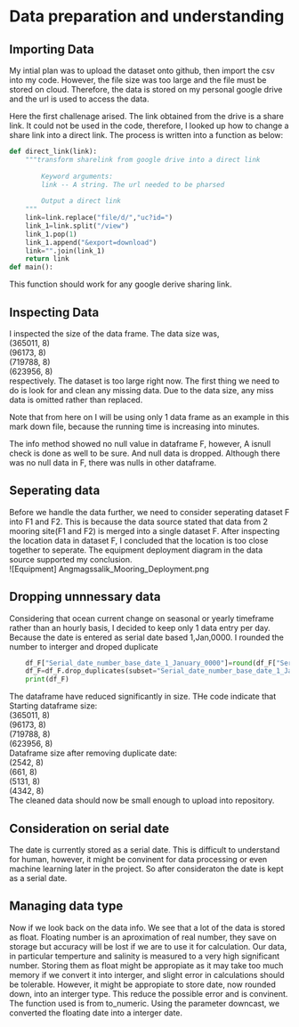 # Data preparation and understanding

## Importing Data

My intial plan was to upload the dataset onto github, then import the csv into my code. However, the file size was too large and the file must be stored on cloud. Therefore, the data is stored on my personal google drive and the url is used to access the data.  

Here the first challenage arised. The link obtained from the drive is a share link. It could not be used in the code, therefore, I looked up how to change a share link into a direct link. The process is written into a function as below:  
```python
def direct_link(link):
    """transform sharelink from google drive into a direct link
    
        Keyword arguments:
        link -- A string. The url needed to be pharsed
        
        Output a direct link
    """
    link=link.replace("file/d/","uc?id=")
    link_1=link.split("/view")
    link_1.pop(1)
    link_1.append("&export=download")
    link="".join(link_1)
    return link
def main():
```
This function should work for any google derive sharing link.  

## Inspecting Data

I inspected the size of the data frame. The data size was,  
(365011, 8)  
(96173, 8)  
(719788, 8)  
(623956, 8)  
respectively. The dataset is too large right now. The first thing we need to do is look for and clean any missing data. Due to the data size, any miss data is omitted rather than replaced.

Note that from here on I will be using only 1 data frame as an example in this mark down file, because the running time is increasing into minutes.

The info method showed no null value in dataframe F, however, A isnull check is done as well to be sure. And null data is dropped. Although there was no null data in F, there was nulls in other dataframe.

## Seperating data

Before we handle the data further, we need to consider seperating dataset F into F1 and F2. This is because the data source stated that data from 2 mooring site(F1 and F2) is merged into a single dataset F.
After inspecting the location data in dataset F, I concluded that the location is too close together to seperate. The equipment deployment diagram in the data source supported my conclusion.  
 ![Equipment] Angmagssalik_Mooring_Deployment.png
  
## Dropping unnnessary data

Considering that ocean current change on seasonal or yearly timeframe rather than an hourly basis, I decided to keep only 1 data entry per day. Because the date is entered as serial date based 1,Jan,0000. I rounded the number to interger and droped duplicate   
```python
    df_F["Serial_date_number_base_date_1_January_0000"]=round(df_F["Serial_date_number_base_date_1_January_0000"])
    df_F=df_F.drop_duplicates(subset="Serial_date_number_base_date_1_January_0000",keep='first')
    print(df_F)
```   
The dataframe have reduced significantly in size. THe code indicate that   
Starting dataframe size:  
(365011, 8)  
(96173, 8)  
(719788, 8)  
(623956, 8)  
Dataframe size after removing duplicate date:  
(2542, 8)  
(661, 8)  
(5131, 8)  
(4342, 8)  
The cleaned data should now be small enough to upload into repository.

## Consideration on serial date

The date is currently stored as a serial date. This is difficult to understand for human, however, it might be convinent for data processing or even machine learning later in the project. So after consideraton the date is kept as a serial date.

## Managing data type

Now if we look back on the data info. We see that a lot of the data is stored as float. Floating number is an aproximation of real number, they save on storage but accuracy will be lost if we are to use it for calculation.
Our data, in particular temperture and salinity is measured to a very high significant number. Storing them as float might be appropiate as it may take too much memory if we convert it into interger, and slight error in calculations should be tolerable.
However, it might be appropiate to store date, now rounded down, into an interger type. This reduce the possible error and is convinent.
The function used is from to_numeric. Using the parameter downcast, we converted the floating date into a interger date.

